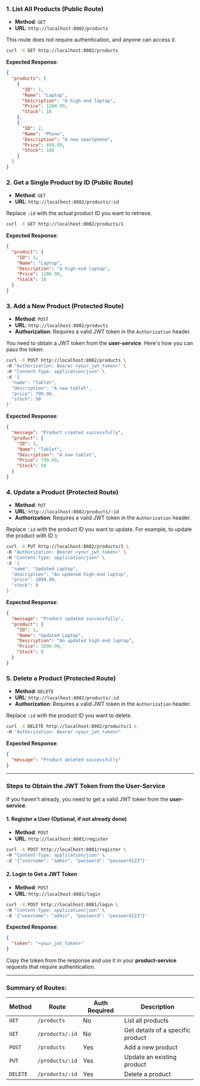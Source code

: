 

### 1. **List All Products** (Public Route)
- **Method**: `GET`
- **URL**: `http://localhost:8082/products`

This route does not require authentication, and anyone can access it.

```bash
curl -X GET http://localhost:8082/products
```

**Expected Response**:

```json
{
  "products": [
    {
      "ID": 1,
      "Name": "Laptop",
      "Description": "A high-end laptop",
      "Price": 1200.99,
      "Stock": 10
    },
    {
      "ID": 2,
      "Name": "Phone",
      "Description": "A new smartphone",
      "Price": 499.99,
      "Stock": 100
    }
  ]
}
```

### 2. **Get a Single Product by ID** (Public Route)
- **Method**: `GET`
- **URL**: `http://localhost:8082/products/:id`

Replace `:id` with the actual product ID you want to retrieve.

```bash
curl -X GET http://localhost:8082/products/1
```

**Expected Response**:

```json
{
  "product": {
    "ID": 1,
    "Name": "Laptop",
    "Description": "A high-end laptop",
    "Price": 1200.99,
    "Stock": 10
  }
}
```

### 3. **Add a New Product** (Protected Route)
- **Method**: `POST`
- **URL**: `http://localhost:8082/products`
- **Authorization**: Requires a valid JWT token in the `Authorization` header.

You need to obtain a JWT token from the **user-service**. Here's how you can pass the token:

```bash
curl -X POST http://localhost:8082/products \
-H "Authorization: Bearer <your_jwt_token>" \
-H "Content-Type: application/json" \
-d '{
  "name": "Tablet",
  "description": "A new tablet",
  "price": 799.99,
  "stock": 50
}'
```

**Expected Response**:

```json
{
  "message": "Product created successfully",
  "product": {
    "ID": 3,
    "Name": "Tablet",
    "Description": "A new tablet",
    "Price": 799.99,
    "Stock": 50
  }
}
```

### 4. **Update a Product** (Protected Route)
- **Method**: `PUT`
- **URL**: `http://localhost:8082/products/:id`
- **Authorization**: Requires a valid JWT token in the `Authorization` header.

Replace `:id` with the product ID you want to update. For example, to update the product with ID `1`:

```bash
curl -X PUT http://localhost:8082/products/1 \
-H "Authorization: Bearer <your_jwt_token>" \
-H "Content-Type: application/json" \
-d '{
  "name": "Updated Laptop",
  "description": "An updated high-end laptop",
  "price": 1099.99,
  "stock": 8
}'
```

**Expected Response**:

```json
{
  "message": "Product updated successfully",
  "product": {
    "ID": 1,
    "Name": "Updated Laptop",
    "Description": "An updated high-end laptop",
    "Price": 1099.99,
    "Stock": 8
  }
}
```

### 5. **Delete a Product** (Protected Route)
- **Method**: `DELETE`
- **URL**: `http://localhost:8082/products/:id`
- **Authorization**: Requires a valid JWT token in the `Authorization` header.

Replace `:id` with the product ID you want to delete.

```bash
curl -X DELETE http://localhost:8082/products/1 \
-H "Authorization: Bearer <your_jwt_token>"
```

**Expected Response**:

```json
{
  "message": "Product deleted successfully"
}
```

---

### Steps to Obtain the JWT Token from the User-Service

If you haven't already, you need to get a valid JWT token from the **user-service**.

#### 1. **Register a User (Optional, if not already done)**
- **Method**: `POST`
- **URL**: `http://localhost:8081/register`

```bash
curl -X POST http://localhost:8081/register \
-H "Content-Type: application/json" \
-d '{"username": "admin", "password": "password123"}'
```

#### 2. **Login to Get a JWT Token**
- **Method**: `POST`
- **URL**: `http://localhost:8081/login`

```bash
curl -X POST http://localhost:8081/login \
-H "Content-Type: application/json" \
-d '{"username": "admin", "password": "password123"}'
```

**Expected Response**:

```json
{
  "token": "<your_jwt_token>"
}
```

Copy the token from the response and use it in your **product-service** requests that require authentication.

---

### Summary of Routes:

| Method | Route               | Auth Required | Description                       |
|--------|---------------------|---------------|-----------------------------------|
| `GET`  | `/products`          | No            | List all products                 |
| `GET`  | `/products/:id`      | No            | Get details of a specific product |
| `POST` | `/products`          | Yes           | Add a new product                 |
| `PUT`  | `/products/:id`      | Yes           | Update an existing product        |
| `DELETE`| `/products/:id`     | Yes           | Delete a product                  |

